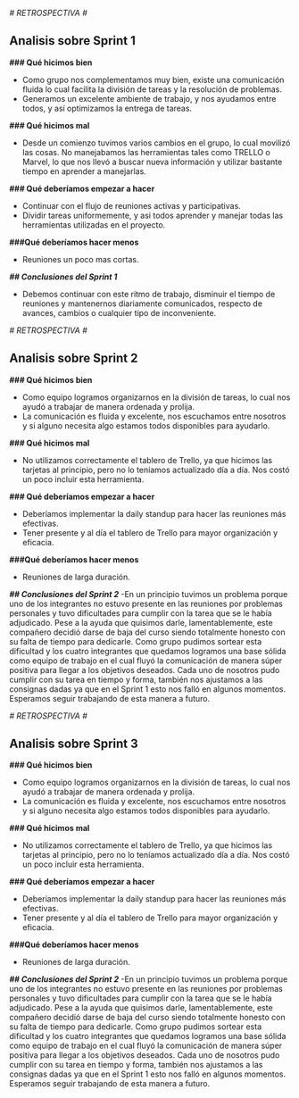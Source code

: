 *# RETROSPECTIVA #*

## Analisis sobre Sprint 1

**### Qué hicimos bien**
- Como grupo nos complementamos muy bien, existe una comunicación fluida lo cual facilita la división de tareas y la resolución de problemas.
- Generamos un excelente ambiente de trabajo, y nos ayudamos entre todos, y así optimizamos la entrega de tareas.

**### Qué hicimos mal**
- Desde un comienzo tuvimos varios cambios en el grupo, lo cual movilizó las cosas. No manejabamos las herramientas tales como TRELLO o Marvel, lo que nos llevó a buscar nueva información y utilizar bastante tiempo en aprender a manejarlas.

**### Qué deberíamos empezar a hacer**
- Continuar con el flujo de reuniones activas y participativas. 
- Dividir tareas uniformemente, y asi todos aprender y manejar todas las herramientas utilizadas en el proyecto.

**###Qué deberíamos hacer menos**
- Reuniones un poco mas cortas.

***## Conclusiones del Sprint 1***
- Debemos continuar con este ritmo de trabajo, disminuir el tiempo de reuniones y mantenernos diariamente comunicados, respecto de avances, cambios o cualquier tipo de inconveniente.




*# RETROSPECTIVA #*

## Analisis sobre Sprint 2

**### Qué hicimos bien**
- Como equipo logramos organizarnos en la división de tareas, lo cual nos ayudó a trabajar de manera ordenada y prolija.
- La comunicación es fluida y excelente, nos escuchamos entre nosotros y si alguno necesita algo estamos todos disponibles para ayudarlo.

**### Qué hicimos mal**
- No utilizamos correctamente el tablero de Trello, ya que hicimos las tarjetas al principio, pero no lo teníamos actualizado día a día. Nos costó un poco incluir esta herramienta.

**### Qué deberíamos empezar a hacer**
- Deberíamos implementar la daily standup para hacer las reuniones más efectivas. 
- Tener presente y al día el tablero de Trello para mayor organización y eficacia.

**###Qué deberíamos hacer menos**
- Reuniones de larga duración.

***## Conclusiones del Sprint 2***
-En un principio tuvimos un problema porque uno de los integrantes no estuvo presente en las reuniones por problemas personales y tuvo dificultades para cumplir con la tarea que se le había adjudicado. Pese a la ayuda que quisimos darle, lamentablemente, este compañero decidió darse de baja del curso siendo totalmente honesto con su falta de tiempo para dedicarle. Como grupo pudimos sortear esta dificultad y los cuatro integrantes que quedamos logramos una base sólida como equipo de trabajo en el cual fluyó la comunicación de manera súper positiva para llegar a los objetivos deseados. Cada uno de nosotros pudo cumplir con su tarea en tiempo y forma, también nos ajustamos a las consignas dadas ya que en el Sprint 1 esto nos falló en algunos momentos. Esperamos seguir trabajando de esta manera a futuro. 




*# RETROSPECTIVA #*

## Analisis sobre Sprint 3

**### Qué hicimos bien**
- Como equipo logramos organizarnos en la división de tareas, lo cual nos ayudó a trabajar de manera ordenada y prolija.
- La comunicación es fluida y excelente, nos escuchamos entre nosotros y si alguno necesita algo estamos todos disponibles para ayudarlo.

**### Qué hicimos mal**
- No utilizamos correctamente el tablero de Trello, ya que hicimos las tarjetas al principio, pero no lo teníamos actualizado día a día. Nos costó un poco incluir esta herramienta.

**### Qué deberíamos empezar a hacer**
- Deberíamos implementar la daily standup para hacer las reuniones más efectivas. 
- Tener presente y al día el tablero de Trello para mayor organización y eficacia.

**###Qué deberíamos hacer menos**
- Reuniones de larga duración.

***## Conclusiones del Sprint 2***
-En un principio tuvimos un problema porque uno de los integrantes no estuvo presente en las reuniones por problemas personales y tuvo dificultades para cumplir con la tarea que se le había adjudicado. Pese a la ayuda que quisimos darle, lamentablemente, este compañero decidió darse de baja del curso siendo totalmente honesto con su falta de tiempo para dedicarle. Como grupo pudimos sortear esta dificultad y los cuatro integrantes que quedamos logramos una base sólida como equipo de trabajo en el cual fluyó la comunicación de manera súper positiva para llegar a los objetivos deseados. Cada uno de nosotros pudo cumplir con su tarea en tiempo y forma, también nos ajustamos a las consignas dadas ya que en el Sprint 1 esto nos falló en algunos momentos. Esperamos seguir trabajando de esta manera a futuro. 